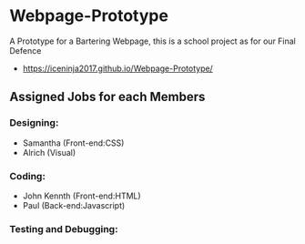 # Webpage-Prototype
A Prototype for a Bartering Webpage, this is a school project as for our Final Defence
- https://iceninja2017.github.io/Webpage-Prototype/
## **Assigned Jobs for each Members**

### Designing:
- Samantha (Front-end:CSS)
- Alrich (Visual)
### Coding:
- John Kennth (Front-end:HTML)
- Paul (Back-end:Javascript)
### Testing and Debugging:
